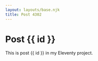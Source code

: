 ```yaml
---
layout: layouts/base.njk
title: Post 4302
---
```


# Post {{ id }}

This is post {{ id }} in my Eleventy project.
